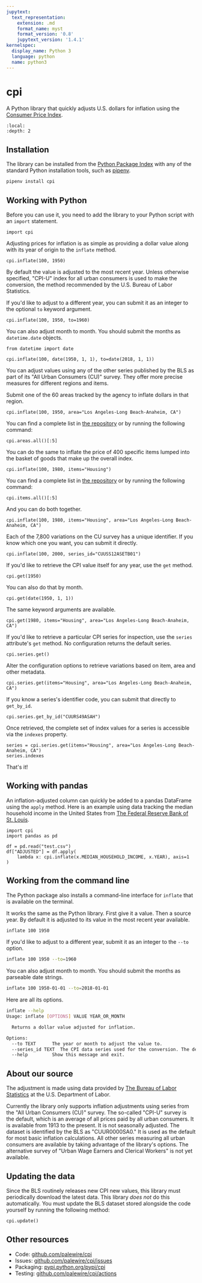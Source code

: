 ```yaml
---
jupytext:
  text_representation:
    extension: .md
    format_name: myst
    format_version: '0.8'
    jupytext_version: '1.4.1'
kernelspec:
  display_name: Python 3
  language: python
  name: python3
---
```


# cpi

A Python library that quickly adjusts U.S. dollars for inflation using the [Consumer Price Index](https://www.bls.gov/cpi/).

```{contents} Table of contents
:local:
:depth: 2
```

## Installation

The library can be installed from the [Python Package Index](https://pypi.org/project/cpi/) with any of the standard Python installation tools, such as [pipenv](https://pipenv.pypa.io/en/latest/).

```bash
pipenv install cpi
```

## Working with Python

Before you can use it, you need to add the library to your Python script with an `import` statement.

```{code-cell}
import cpi
```

Adjusting prices for inflation is as simple as providing a dollar value along with its year of origin to the `inflate` method.

```{code-cell}
cpi.inflate(100, 1950)
```

 By default the value is adjusted to the most recent year. Unless otherwise specified, "CPI-U" index for all urban consumers is used to make the conversion, the method recommended by the U.S. Bureau of Labor Statistics.

If you'd like to adjust to a different year, you can submit it as an integer to the optional `to` keyword argument.

```{code-cell}
cpi.inflate(100, 1950, to=1960)
```

You can also adjust month to month. You should submit the months as `datetime.date` objects.

```{code-cell}
from datetime import date

cpi.inflate(100, date(1950, 1, 1), to=date(2018, 1, 1))
```

You can adjust values using any of the other series published by the BLS as part of its "All Urban Consumers (CU)" survey. They offer more precise measures for different regions and items.

Submit one of the 60 areas tracked by the agency to inflate dollars in that region.

```{code-cell}
cpi.inflate(100, 1950, area="Los Angeles-Long Beach-Anaheim, CA")
```

You can find a complete list in [the repository](https://github.com/palewire/cpi/blob/main/data/areas.csv) or by running the following command:

```{code-cell}
cpi.areas.all()[:5]
```

You can do the same to inflate the price of 400 specific items lumped into the basket of goods that make up the overall index.

```{code-cell}
cpi.inflate(100, 1980, items="Housing")
```

You can find a complete list in [the repository](https://github.com/palewire/cpi/blob/main/data/items.csv) or by running the following command:

```{code-cell}
cpi.items.all()[:5]
```

And you can do both together.

```{code-cell}
cpi.inflate(100, 1980, items="Housing", area="Los Angeles-Long Beach-Anaheim, CA")
```

Each of the 7,800 variations on the CU survey has a unique identifier. If you know which one you want, you can submit it directly.

```{code-cell}
cpi.inflate(100, 2000, series_id="CUUSS12ASETB01")
```

If you'd like to retrieve the CPI value itself for any year, use the `get` method.

```{code-cell}
cpi.get(1950)
```

You can also do that by month.

```{code-cell}
cpi.get(date(1950, 1, 1))
```

The same keyword arguments are available.

```{code-cell}
cpi.get(1980, items="Housing", area="Los Angeles-Long Beach-Anaheim, CA")
```

If you'd like to retrieve a particular CPI series for inspection, use the `series` attribute's `get` method. No configuration returns the default series.

```{code-cell}
cpi.series.get()
```

Alter the configuration options to retrieve variations based on item, area and other metadata.

```{code-cell}
cpi.series.get(items="Housing", area="Los Angeles-Long Beach-Anaheim, CA")
```

If you know a series's identifier code, you can submit that directly to `get_by_id`.

```{code-cell}
cpi.series.get_by_id("CUURS49ASAH")
```

Once retrieved, the complete set of index values for a series is accessible via the `indexes` property.

```{code-cell}
series = cpi.series.get(items="Housing", area="Los Angeles-Long Beach-Anaheim, CA")
series.indexes
```

That's it!

## Working with pandas

An inflation-adjusted column can quickly be added to a pandas DataFrame using the `apply` method. Here is an example using data tracking the median household income in the United States from [The Federal Reserve Bank of St. Louis](https://fred.stlouisfed.org/series/MEHOINUSA646N).

```{code-cell}
import cpi
import pandas as pd

df = pd.read("test.csv")
df["ADJUSTED"] = df.apply(
    lambda x: cpi.inflate(x.MEDIAN_HOUSEHOLD_INCOME, x.YEAR), axis=1
)
```

## Working from the command line

The Python package also installs a command-line interface for `inflate` that is available on the terminal.

It works the same as the Python library. First give it a value. Then a source year. By default it is adjusted to its value in the most recent year available.

```bash
inflate 100 1950
```

If you'd like to adjust to a different year, submit it as an integer to the `--to` option.

```bash
inflate 100 1950 --to=1960
```

You can also adjust month to month. You should submit the months as parseable date strings.

```bash
inflate 100 1950-01-01 --to=2018-01-01
```

Here are all its options.

```bash
inflate --help
Usage: inflate [OPTIONS] VALUE YEAR_OR_MONTH

  Returns a dollar value adjusted for inflation.

Options:
  --to TEXT      The year or month to adjust the value to.
  --series_id TEXT  The CPI data series used for the conversion. The default is the CPI-U.
  --help         Show this message and exit.
```

## About our source

The adjustment is made using data provided by [The Bureau of Labor Statistics](https://www.bls.gov/cpi/home.htm) at the U.S. Department of Labor.

Currently the library only supports inflation adjustments using series from the "All Urban Consumers (CU)" survey. The so-called "CPI-U" survey is the default, which is an average of all prices paid by all urban consumers. It is available from 1913 to the present. It is not seasonally adjusted. The dataset is identified by the BLS as "CUUR0000SA0." It is used as the default for most basic inflation calculations. All other series measuring all urban consumers are available by taking advantage of the library's options. The alternative survey of "Urban Wage Earners and Clerical Workers" is not yet available.

## Updating the data

Since the BLS routinely releases new CPI new values, this library must periodically download the latest data. This library *does not* do this automatically. You must update the BLS dataset stored alongside the code yourself by running the following method:

```python
cpi.update()
```

## Other resources

* Code: [github.com/palewire/cpi](https://github.com/palewire/cpi/)
* Issues: [github.com/palewire/cpi/issues](https://github.com/palewire/cpi/issues)
* Packaging: [pypi.python.org/pypi/cpi](https://pypi.python.org/pypi/cpi)
* Testing: [github.com/palewire/cpi/actions](https://github.com/palewire/cpi/actions)
